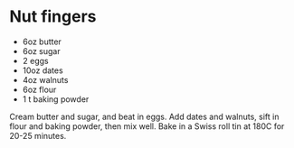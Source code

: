# Nut fingers

* 6oz butter
* 6oz sugar
* 2 eggs
* 10oz dates
* 4oz walnuts
* 6oz flour
* 1 t baking powder

Cream butter and sugar, and beat in eggs.  Add dates and walnuts, sift in flour and baking powder, then mix well.  Bake in a Swiss roll tin at 180C for 20-25 minutes.


